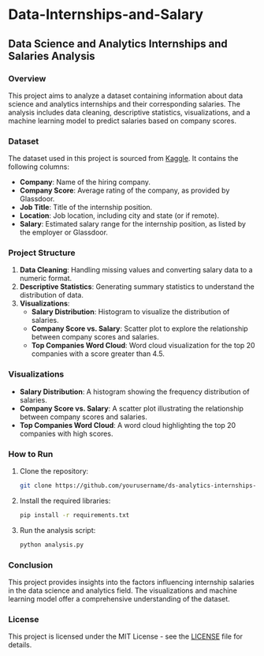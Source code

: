 # Data-Internships-and-Salary

## Data Science and Analytics Internships and Salaries Analysis

### Overview
This project aims to analyze a dataset containing information about data science and analytics internships and their corresponding salaries. The analysis includes data cleaning, descriptive statistics, visualizations, and a machine learning model to predict salaries based on company scores.

### Dataset
The dataset used in this project is sourced from [Kaggle](https://www.kaggle.com/datasets/emreksz/data-science-and-analytics-internships-and-salaries). It contains the following columns:
- **Company**: Name of the hiring company.
- **Company Score**: Average rating of the company, as provided by Glassdoor.
- **Job Title**: Title of the internship position.
- **Location**: Job location, including city and state (or if remote).
- **Salary**: Estimated salary range for the internship position, as listed by the employer or Glassdoor.

### Project Structure
1. **Data Cleaning**: Handling missing values and converting salary data to a numeric format.
2. **Descriptive Statistics**: Generating summary statistics to understand the distribution of data.
3. **Visualizations**:
   - **Salary Distribution**: Histogram to visualize the distribution of salaries.
   - **Company Score vs. Salary**: Scatter plot to explore the relationship between company scores and salaries.
   - **Top Companies Word Cloud**: Word cloud visualization for the top 20 companies with a score greater than 4.5.

### Visualizations
- **Salary Distribution**: A histogram showing the frequency distribution of salaries.
- **Company Score vs. Salary**: A scatter plot illustrating the relationship between company scores and salaries.
- **Top Companies Word Cloud**: A word cloud highlighting the top 20 companies with high scores.

### How to Run
1. Clone the repository:
   ```bash
   git clone https://github.com/yourusername/ds-analytics-internships-salaries.git
   ```
2. Install the required libraries:
   ```bash
   pip install -r requirements.txt
   ```
3. Run the analysis script:
   ```bash
   python analysis.py
   ```

### Conclusion
This project provides insights into the factors influencing internship salaries in the data science and analytics field. The visualizations and machine learning model offer a comprehensive understanding of the dataset.

### License
This project is licensed under the MIT License - see the [LICENSE](LICENSE) file for details.
